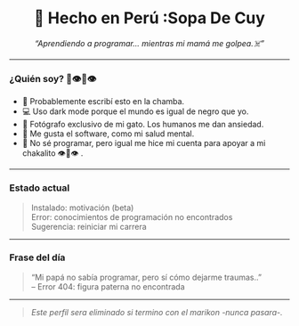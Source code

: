 
<h1 align="center">🥸 Hecho en Perú :Sopa De Cuy</h1>
<p align="center"><em>“Aprendiendo a programar... mientras mi mamá me golpea.☠️”</em></p>

---

### ¿Quién soy? 💪👁️👄👁️

- 🧠 Probablemente escribí esto en la chamba.
- 💻 Uso dark mode porque el mundo es igual de negro que yo.
- 📸 Fotógrafo exclusivo de mi gato. Los humanos me dan ansiedad.
- 🧩 Me gusta el software, como mi salud mental.
- 🤡 No sé programar, pero igual me hice mi cuenta para apoyar a mi chakalito 👁️👄👁️ .

---

### Estado actual

> Instalado: motivación (beta)  
> Error: conocimientos de programación no encontrados  
> Sugerencia: reiniciar mi carrera 

---

### Frase del día

> “Mi papá no sabía programar, pero sí cómo dejarme traumas..”  
> – Error 404: figura paterna no encontrada

---

> *Este perfil sera eliminado si termino con el marikon -nunca pasara-.*
<!--
**SopaDeCuy123/SopaDeCuy123** is a ✨ _special_ ✨ repository because its `README.md` (this file) appears on your GitHub profile.

Here are some ideas to get you started:

- 🔭 I’m currently working on ...
- 🌱 I’m currently learning ...
- 👯 I’m looking to collaborate on ...
- 🤔 I’m looking for help with ...
- 💬 Ask me about ...
- 📫 How to reach me: ...
- 😄 Pronouns: ...
- ⚡ Fun fact: ...
-->
